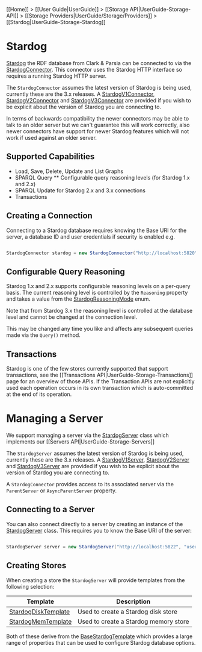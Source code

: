 [[Home]] > [[User Guide|UserGuide]] > [[Storage API|UserGuide-Storage-API]] > [[Storage Providers|UserGuide/Storage/Providers]] > [[Stardog|UserGuide-Storage-Stardog]]

# Stardog 

[Stardog](http://stardog.com) the RDF database from Clark & Parsia can be connected to via the [StardogConnector](https://dotnetrdf.github.io/api/html/T_VDS_RDF_Storage_StardogConnector.htm).  This connector uses the Stardog HTTP interface so requires a running Stardog HTTP server.

The `StardogConnector` assumes the latest version of Stardog is being used, currently these are the 3.x releases.  A [StardogV1Connector](https://dotnetrdf.github.io/api/html/T_VDS_RDF_Storage_StardogV1Connector.htm), [StardogV2Connector](https://dotnetrdf.github.io/api/html/T_VDS_RDF_Storage_StardogV2Connector.htm) and [StardogV3Connector](https://dotnetrdf.github.io/api/html/T_VDS_RDF_Storage_StardogV3Connector.htm) are provided if you wish to be explicit about the version of Stardog you are connecting to.

In terms of backwards compatibility the newer connectors may be able to talk to an older server but we can't guarantee this will work correctly, also newer connectors have support for newer Stardog features which will not work if used against an older server.

## Supported Capabilities 

* Load, Save, Delete, Update and List Graphs
* SPARQL Query
** Configurable query reasoning levels (for Stardog 1.x and 2.x)
* SPARQL Update for Stardog 2.x and 3.x connections
* Transactions

## Creating a Connection 

Connecting to a Stardog database requires knowing the Base URI for the server, a database ID and user credentials if security is enabled e.g.

```csharp

StardogConnector stardog = new StardogConnector("http://localhost:5820", "example", "username", "password");
```

## Configurable Query Reasoning 

Stardog 1.x and 2.x supports configurable reasoning levels on a per-query basis.  The current reasoning level is controlled by the `Reasoning` property and takes a value from the [StardogReasoningMode](https://dotnetrdf.github.io/api/html/T_VDS_RDF_Storage_StardogReasoningMode.htm) enum.

Note that from Stardog 3.x the reasoning level is controlled at the database level and cannot be changed at the connection level.

This may be changed any time you like and affects any subsequent queries made via the `Query()` method.

## Transactions 

Stardog is one of the few stores currently supported that support transactions, see the [[Transactions API|UserGuide-Storage-Transactions]] page for an overview of those APIs.  If the Transaction APIs are not explicitly used each operation occurs in its own transaction which is auto-committed at the end of its operation.

# Managing a Server 

We support managing a server via the [StardogServer](http://www.dotnetrdf.org/api/index.asp?Topic=VDS.RDF.Storage.Management.StardogServer) class which implements our [[Servers API|UserGuide-Storage-Servers]]

The `StardogServer` assumes the latest version of Stardog is being used, currently these are the 3.x releases.  A [StardogV1Server](http://www.dotnetrdf.org/api/index.asp?Topic=VDS.RDF.Storage.Management.StardogV1Server), [StardogV2Server](http://www.dotnetrdf.org/api/index.asp?Topic=VDS.RDF.Storage.Management.StardogV2Server) and [StardogV3Server](http://www.dotnetrdf.org/api/index.asp?Topic=VDS.RDF.Storage.Management.StardogV3Server) are provided if you wish to be explicit about the version of Stardog you are connecting to.

A `StardogConnector` provides access to its associated server via the `ParentServer` or `AsyncParentServer` property.

## Connecting to a Server 

You can also connect directly to a server by creating an instance of the [StardogServer](http://www.dotnetrdf.org/api/index.asp?Topic=VDS.RDF.Storage.Management.StardogServer) class.  This requires you to know the Base URI of the server:

```csharp

StardogServer server = new StardogServer("http://localhost:5822", "username", "password");
```

## Creating Stores 

When creating a store the `StardogServer` will provide templates from the following selection:

| Template | Description |
| --- | --- |
| [StardogDiskTemplate](http://www.dotnetrdf.org/api/index.asp?Topic=VDS.RDF.Storage.Management.Provisioning.Stardog.StardogDiskTemplate) | Used to create a Stardog disk store |
| [StardogMemTemplate](http://www.dotnetrdf.org/api/index.asp?Topic=VDS.RDF.Storage.Management.Provisioning.Stardog.StardogMemTemplate) | Used to create a Stardog memory store |

Both of these derive from the [BaseStardogTemplate](http://www.dotnetrdf.org/api/index.asp?Topic=VDS.RDF.Storage.Management.Provisioning.Stardog.BaseStardogTemplate) which provides a large range of properties that can be used to configure Stardog database options.